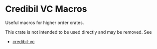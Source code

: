 #  Credibil VC Macros

Useful macros for higher order crates.

This crate is not intended to be used directly and may be removed. See

* [credibil-vc](https://crates.io/crates/credibil-vc)
